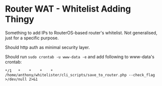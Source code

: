 Router WAT - Whitelist Adding Thingy
=======================

Something to add IPs to RouterOS-based router's whitelist. Not generalised, just for a specific purpose.

Should http auth as minimal security layer.

Should run `sudo crontab -u www-data -e` and add following to www-data's crontab:

```
*/1   *    *    *    *     /home/anthony/whitelister/cli_scripts/save_to_router.php --check_flag >/dev/null 2>&1
```